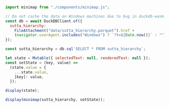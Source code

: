 <!-- CODE -->

<!-- Imports. -->

```js
import minimap from "./components/minimap.js";
```

<!-- Data. -->

```js
// Do not cache the data on Windows machines due to bug in duckdb-wasm.
const db = await DuckDBClient.of({
  sutta_hierarchy:
    FileAttachment("data/sutta_hierarchy.parquet").href +
    (navigator.userAgent.includes("Windows") ? `?t=${Date.now()}` : ""),
});

const sutta_hierarchy = db.sql`SELECT * FROM sutta_hierarchy`;
```

<!-- State. -->

```js
let state = Mutable({ selectedText: null, renderedText: null });
const setState = (key, value) =>
  (state.value = {
    ...state.value,
    [key]: value,
  });
```

<!-- LAYOUT -->

```js
display(state);
```

```js
display(minimap(sutta_hierarchy, setState));
```
